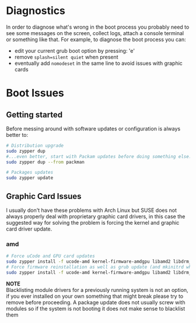 # Diagnostics
In order to diagnose what's wrong in the boot process you probably need to see some messages on the screen, collect logs, attach a console terminal or something like that. For example, to diagnose the boot process you can:
- edit your current grub boot option by pressing: 'e'
- remove `splash=silent quiet` when present
- eventually add `nomodeset` in the same line to avoid issues with graphic cards

# Boot Issues
## Getting started
Before messing around with software updates or configuration is always better to:
```sh
# Distribution upgrade
sudo zypper dup
#...even better, start with Packam updates before doing something else..
sudo zypper dup --from packman

# Packages updates
sudo zypper update
```

## Graphic Card Issues
I usually don't have these problems with Arch Linux but SUSE does not always properly deal with proprietary graphic card drivers, in this case the suggested way for solving the problem is forcing the kernel and graphic card driver update.
### amd
```sh
# Force uCode and GPU card updates
sudo zypper install -f ucode-amd kernel-firmware-amdgpu libamd2 libdrm_amdgpu1
# Force firmware reinstallation as well as grub update (and mkinitrd when necessary)
sudo zypper install -f ucode-amd kernel-firmware-amdgpu libamd2 libdrm_amdgpu1
```

**NOTE**  
Blacklisting module drivers for a previously running system is not an option, if you ever installed on your own something that might break please try to remove before proceeding.
A package update does not usually screw with modules so if the system is not booting it does not make sense to blacklist them

